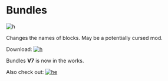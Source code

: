# Bundles

![h](https://github.com/SMOLKEYS/bundles/blob/master/PicsArt_01-09-03.19.58.jpg)

Changes the names of blocks.
May be a potentially cursed mod.


Download:
[![h](https://github.com/SMOLKEYS/h/blob/main/text2image_P7881697_20210109_135459.png)](https://github.com/SMOLKEYS/bundles/releases/tag/v7)


Bundles **V7** is now in the works.


Also check out: [![he](https://github.com/SMOLKEYS/h/blob/main/text2image_F7891519_20210109_140221.png)](https://github.com/SMOLKEYS/bundles/tree/bleedingedge)
